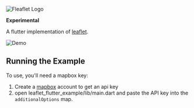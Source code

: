 ![Fleaflet Logo](https://i.imgur.com/1bYXdK8.png)

**Experimental**

A flutter implementation of [leaflet].

![Demo](https://i.imgur.com/QGO0Boq.gif)

## Running the Example

To use, you'll need a mapbox key:

1. Create a [mapbox] account to get an api key
2. open leaflet_flutter_example/lib/main.dart and paste the API key into the
`additionalOptions` map.

[leaflet]: http://leafletjs.com/
[mapbox]: https://www.mapbox.com/

